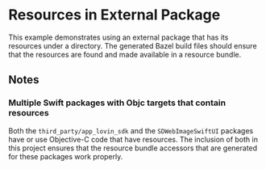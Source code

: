 # Resources in External Package

This example demonstrates using an external package that has its resources under a directory. The
generated Bazel build files should ensure that the resources are found and made available in a
resource bundle.

## Notes

### Multiple Swift packages with Objc targets that contain resources

Both the `third_party/app_lovin_sdk` and the `SDWebImageSwiftUI` packages have or use Objective-C
code that have resources. The inclusion of both in this project ensures that the resource bundle
accessors that are generated for these packages work properly.
